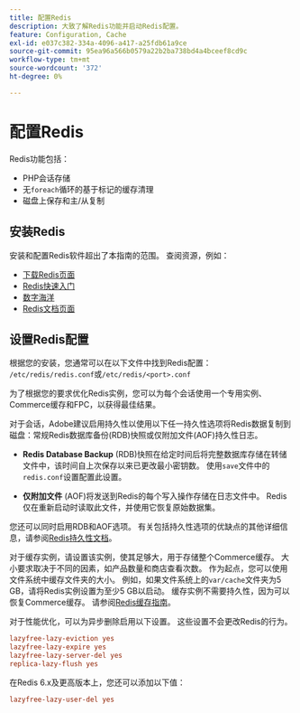 ```yaml
---
title: 配置Redis
description: 大致了解Redis功能并启动Redis配置。
feature: Configuration, Cache
exl-id: e037c382-334a-4096-a417-a25fdb61a9ce
source-git-commit: 95ea96a566b0579a22b2ba738bd4a4bceef8cd9c
workflow-type: tm+mt
source-wordcount: '372'
ht-degree: 0%

---
```


# 配置Redis

Redis功能包括：

- PHP会话存储
- 无`foreach`循环的基于标记的缓存清理
- 磁盘上保存和主/从复制

## 安装Redis

安装和配置Redis软件超出了本指南的范围。 查阅资源，例如：

- [下载Redis页面](https://redis.io/download)
- [Redis快速入门](https://redis.io/docs/getting-started/)
- [数字海洋](https://www.digitalocean.com/community/tutorials/how-to-install-and-use-redis)
- [Redis文档页面](https://redis.io/docs)

## 设置Redis配置

根据您的安装，您通常可以在以下文件中找到Redis配置： `/etc/redis/redis.conf`或`/etc/redis/<port>.conf`

为了根据您的要求优化Redis实例，您可以为每个会话使用一个专用实例、Commerce缓存和FPC，以获得最佳结果。

对于会话，Adobe建议启用持久性以使用以下任一持久性选项将Redis数据复制到磁盘：常规Redis数据库备份(RDB)快照或仅附加文件(AOF)持久性日志。

- **Redis Database Backup** (RDB)快照在给定时间后将完整数据库存储在转储文件中，该时间自上次保存以来已更改最小密钥数。 使用`save`文件中的`redis.conf`设置配置此设置。

- **仅附加文件** (AOF)将发送到Redis的每个写入操作存储在日志文件中。 Redis仅在重新启动时读取此文件，并使用它恢复原始数据集。

您还可以同时启用RDB和AOF选项。 有关包括持久性选项的优缺点的其他详细信息，请参阅[Redis持久性文档](https://redis.io/topics/persistence)。

对于缓存实例，请设置该实例，使其足够大，用于存储整个Commerce缓存。 大小要求取决于不同的因素，如产品数量和商店查看次数。 作为起点，您可以使用文件系统中缓存文件夹的大小。 例如，如果文件系统上的`var/cache`文件夹为5 GB，请将Redis实例设置为至少5 GB以启动。 缓存实例不需要持久性，因为可以恢复Commerce缓存。 请参阅[Redis缓存指南](https://redis.io/docs/latest/develop/use/)。

对于性能优化，可以为异步删除启用以下设置。 这些设置不会更改Redis的行为。

```ini
lazyfree-lazy-eviction yes
lazyfree-lazy-expire yes
lazyfree-lazy-server-del yes
replica-lazy-flush yes
```

在Redis 6.x及更高版本上，您还可以添加以下值：

```ini
lazyfree-lazy-user-del yes
```
